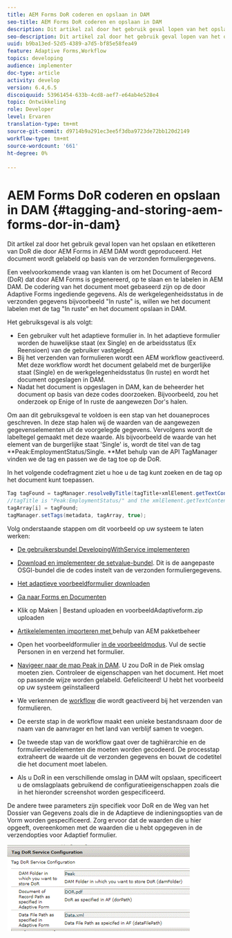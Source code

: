 ```yaml
---
title: AEM Forms DoR coderen en opslaan in DAM
seo-title: AEM Forms DoR coderen en opslaan in DAM
description: Dit artikel zal door het gebruik geval lopen van het opslaan en etiketteren van DoR die door AEM Forms in AEM DAM wordt geproduceerd. Het document wordt gelabeld op basis van de verzonden formuliergegevens.
seo-description: Dit artikel zal door het gebruik geval lopen van het opslaan en etiketteren van DoR die door AEM Forms in AEM DAM wordt geproduceerd. Het document wordt gelabeld op basis van de verzonden formuliergegevens.
uuid: b9ba13ed-52d5-4389-a7d5-bf85e58fea49
feature: Adaptive Forms,Workflow
topics: developing
audience: implementer
doc-type: article
activity: develop
version: 6.4,6.5
discoiquuid: 53961454-633b-4cd8-aef7-e64ab4e528e4
topic: Ontwikkeling
role: Developer
level: Ervaren
translation-type: tm+mt
source-git-commit: d9714b9a291ec3ee5f3dba9723de72bb120d2149
workflow-type: tm+mt
source-wordcount: '661'
ht-degree: 0%

---
```



# AEM Forms DoR coderen en opslaan in DAM {#tagging-and-storing-aem-forms-dor-in-dam}

Dit artikel zal door het gebruik geval lopen van het opslaan en etiketteren van DoR die door AEM Forms in AEM DAM wordt geproduceerd. Het document wordt gelabeld op basis van de verzonden formuliergegevens.

Een veelvoorkomende vraag van klanten is om het Document of Record (DoR) dat door AEM Forms is gegenereerd, op te slaan en te labelen in AEM DAM. De codering van het document moet gebaseerd zijn op de door Adaptive Forms ingediende gegevens. Als de werkgelegenheidsstatus in de verzonden gegevens bijvoorbeeld &quot;In ruste&quot; is, willen we het document labelen met de tag &quot;In ruste&quot; en het document opslaan in DAM.

Het gebruiksgeval is als volgt:

* Een gebruiker vult het adaptieve formulier in. In het adaptieve formulier worden de huwelijkse staat (ex Single) en de arbeidsstatus (Ex Reensioen) van de gebruiker vastgelegd.
* Bij het verzenden van formulieren wordt een AEM workflow geactiveerd. Met deze workflow wordt het document gelabeld met de burgerlijke staat (Single) en de werkgelegenheidsstatus (In ruste) en wordt het document opgeslagen in DAM.
* Nadat het document is opgeslagen in DAM, kan de beheerder het document op basis van deze codes doorzoeken. Bijvoorbeeld, zou het onderzoek op Enige of In ruste de aangewezen Dor&#39;s halen.

Om aan dit gebruiksgeval te voldoen is een stap van het douaneproces geschreven. In deze stap halen wij de waarden van de aangewezen gegevenselementen uit de voorgelegde gegevens. Vervolgens wordt de labeltegel gemaakt met deze waarde. Als bijvoorbeeld de waarde van het element van de burgerlijke staat &#39;Single&#39; is, wordt de titel van de tag **Peak:EmploymentStatus/Single. **Met behulp van de API TagManager vinden we de tag en passen we de tag toe op de DoR.

In het volgende codefragment ziet u hoe u de tag kunt zoeken en de tag op het document kunt toepassen.

```java
Tag tagFound = tagManager.resolveByTitle(tagTitle+xmlElement.getTextContent());
//tagTitle is "Peak:EmploymentStatus/" and the xmlElement.getTextContent() will return the value Single. So the tag title becomes Peak:EmploymentStatus/Single. Once the tag is found we put the tag in array and apply the tags to the resource as shown below
tagArray[i] = tagFound;
tagManager.setTags(metadata, tagArray, true);
```

Volg onderstaande stappen om dit voorbeeld op uw systeem te laten werken:
* [De gebruikersbundel DevelopingWithService implementeren](/help/forms/assets/common-osgi-bundles/DevelopingWithServiceUser.jar)

* [Download en implementeer de setvalue-bundel](/help/forms/assets/common-osgi-bundles/SetValueApp.core-1.0-SNAPSHOT.jar). Dit is de aangepaste OSGI-bundel die de codes instelt van de verzonden formuliergegevens.

* [Het adaptieve voorbeeldformulier downloaden](assets/tag-and-store-in-dam-assets.zip)

* [Ga naar Forms en Documenten](http://localhost:4502/aem/forms.html/content/dam/formsanddocuments)

* Klik op Maken | Bestand uploaden en voorbeeldAdaptiveform.zip uploaden

* [Artikelelementen importeren met ](assets/tag-and-store-in-dam-assets.zip) behulp van AEM pakketbeheer
* Open het voorbeeldformulier [in de voorbeeldmodus](http://localhost:4502/content/dam/formsanddocuments/summit/peakform/jcr:content?wcmmode=disabled). Vul de sectie Personen in en verzend het formulier.
* [Navigeer naar de map Peak in DAM](http://localhost:4502/assets.html/content/dam/Peak). U zou DoR in de Piek omslag moeten zien. Controleer de eigenschappen van het document. Het moet op passende wijze worden gelabeld.
Gefeliciteerd! U hebt het voorbeeld op uw systeem geïnstalleerd

* We verkennen de [workflow](http://localhost:4502/editor.html/conf/global/settings/workflow/models/TagAndStoreDoRinDAM.html) die wordt geactiveerd bij het verzenden van formulieren.
* De eerste stap in de workflow maakt een unieke bestandsnaam door de naam van de aanvrager en het land van verblijf samen te voegen.
* De tweede stap van de workflow gaat over de taghiërarchie en de formulierveldelementen die moeten worden gecodeerd. De processtap extraheert de waarde uit de verzonden gegevens en bouwt de codetitel die het document moet labelen.
* Als u DoR in een verschillende omslag in DAM wilt opslaan, specificeert u de omslagplaats gebruikend de configuratieeigenschappen zoals die in het hieronder screenshot worden gespecificeerd.

De andere twee parameters zijn specifiek voor DoR en de Weg van het Dossier van Gegevens zoals die in de Adaptieve de indieningsopties van de Vorm worden gespecificeerd. Zorg ervoor dat de waarden die u hier opgeeft, overeenkomen met de waarden die u hebt opgegeven in de verzendopties voor Adaptief formulier.

![Tag-dor](assets/tag_dor_service_configuration.gif)

